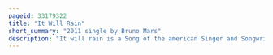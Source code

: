 ```yaml
---
pageid: 33179322
title: "It Will Rain"
short_summary: "2011 single by Bruno Mars"
description: "It will rain is a Song of the american Singer and Songwriter Bruno Mars. It was released by atlantic Records on 27 September 2011 as the Lead single from the Soundtrack of the Film the Twilight Saga breaking dawn Part 1. Mars composed the Song with his Production Team the Smeezingtons, and it was partially written during the Hooligans in Wondaland Tour in the United States, being finished after the Singer watched an early Version of the Movie which inspired him. The Soundtrack for twilight Saga breaking dawn Part 1 was a much anticipated Release and Mars's Song was chosen by the Album's Executive Producer alexandra patsavas as the Lead single to promote. Musically, 'it will rain' is a Pop and Pop-Soul Ballad. Its Lyrics tell the Agony and Torment of a Heartbreak and its various Stages."
---
```

